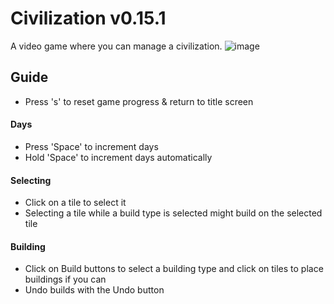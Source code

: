 # Civilization v0.15.1
A video game where you can manage a civilization.
![image](https://github.com/dtumabcaofhs/SmurfCatVillage-TBA-/assets/143454140/55e40f16-9ca2-4d9d-b0e2-6f5d93c0f3a3)
## Guide
* Press 's' to reset game progress & return to title screen
#### Days
* Press 'Space' to increment days
* Hold 'Space' to increment days automatically
#### Selecting
* Click on a tile to select it
* Selecting a tile while a build type is selected might build on the selected tile
#### Building
* Click on Build buttons to select a building type and click on tiles to place buildings if you can
* Undo builds with the Undo button

